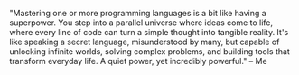 "Mastering one or more programming languages is a bit like having a superpower. You step into a parallel universe where ideas come to life, where every line of code can turn a simple thought into tangible reality. It's like speaking a secret language, misunderstood by many, but capable of unlocking infinite worlds, solving complex problems, and building tools that transform everyday life. A quiet power, yet incredibly powerful." – Me

<!---
JuS1302/JuS1302 is a ✨ special ✨ repository because its `README.md` (this file) appears on your GitHub profile.
You can click the Preview link to take a look at your changes.
--->
